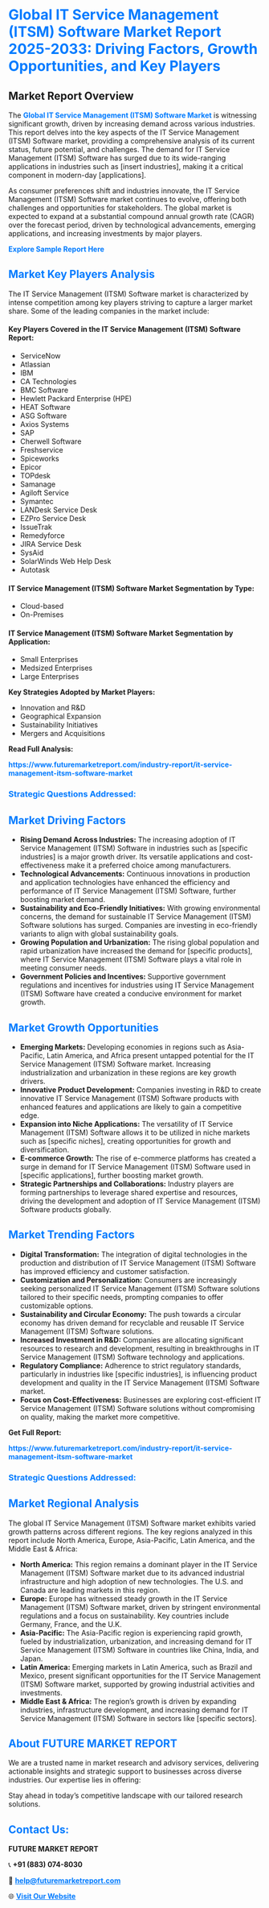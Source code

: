 <h1 style="color: #007BFF;">Global IT Service Management (ITSM) Software Market Report 2025-2033: Driving Factors, Growth Opportunities, and Key Players</h1>

<section id="overview">
<h2>Market Report Overview</h2>
<p>The <a href="https://www.futuremarketreport.com/industry-report/it-service-management-itsm-software-market" style="color: #007BFF; text-decoration: none;"><strong>Global IT Service Management (ITSM) Software Market</strong></a> is witnessing significant growth, driven by increasing demand across various industries. This report delves into the key aspects of the IT Service Management (ITSM) Software market, providing a comprehensive analysis of its current status, future potential, and challenges. The demand for IT Service Management (ITSM) Software has surged due to its wide-ranging applications in industries such as [insert industries], making it a critical component in modern-day [applications].</p>
<p>As consumer preferences shift and industries innovate, the IT Service Management (ITSM) Software market continues to evolve, offering both challenges and opportunities for stakeholders. The global market is expected to expand at a substantial compound annual growth rate (CAGR) over the forecast period, driven by technological advancements, emerging applications, and increasing investments by major players.</p>
</section>

<section id="overview">
<p><a href="https://www.futuremarketreport.com/request-sample/reportId=105960" style="color: #007BFF; text-decoration: none;"><strong>Explore Sample Report Here</strong></a></p>
</section>

<section id="key-players">
<h2 style="color: #007BFF;">Market Key Players Analysis</h2>
<p>The IT Service Management (ITSM) Software market is characterized by intense competition among key players striving to capture a larger market share. Some of the leading companies in the market include:</p>
<h4>Key Players Covered in the IT Service Management (ITSM) Software Report:</h4>
<ul><li>ServiceNow</li><li>Atlassian</li><li>IBM</li><li>CA Technologies</li><li>BMC Software</li><li>Hewlett Packard Enterprise (HPE)</li><li>HEAT Software</li><li>ASG Software</li><li>Axios Systems</li><li>SAP</li><li>Cherwell Software</li><li>Freshservice</li><li>Spiceworks</li><li>Epicor</li><li>TOPdesk</li><li>Samanage</li><li>Agiloft Service</li><li>Symantec</li><li>LANDesk Service Desk</li><li>EZPro Service Desk</li><li>IssueTrak</li><li>Remedyforce</li><li>JIRA Service Desk</li><li>SysAid</li><li>SolarWinds Web Help Desk</li><li>Autotask</li></ul>
<h4>IT Service Management (ITSM) Software Market Segmentation by Type:</h4>
<ul><li>Cloud-based</li><li>On-Premises</li></ul>

<h4>IT Service Management (ITSM) Software Market Segmentation by Application:</h4>
<ul><li>Small Enterprises</li><li>Medsized Enterprises</li><li>Large Enterprises</li></ul>
<p><strong>Key Strategies Adopted by Market Players:</strong></p>
<ul>
<li>Innovation and R&D</li>
<li>Geographical Expansion</li>
<li>Sustainability Initiatives</li>
<li>Mergers and Acquisitions</li>
</ul>
</section>

<section>
<p><strong>Read Full Analysis: </strong></p><a href="https://www.futuremarketreport.com/industry-report/it-service-management-itsm-software-market" style="color: #007BFF; text-decoration: none;"><strong>https://www.futuremarketreport.com/industry-report/it-service-management-itsm-software-market</strong></a>
<h3 style="color: #007BFF;">Strategic Questions Addressed:</h3>
</section>

<section id="driving-factors">
<h2 style="color: #007BFF;">Market Driving Factors</h2>
<ul>
<li><strong>Rising Demand Across Industries:</strong> The increasing adoption of IT Service Management (ITSM) Software in industries such as [specific industries] is a major growth driver. Its versatile applications and cost-effectiveness make it a preferred choice among manufacturers.</li>
<li><strong>Technological Advancements:</strong> Continuous innovations in production and application technologies have enhanced the efficiency and performance of IT Service Management (ITSM) Software, further boosting market demand.</li>
<li><strong>Sustainability and Eco-Friendly Initiatives:</strong> With growing environmental concerns, the demand for sustainable IT Service Management (ITSM) Software solutions has surged. Companies are investing in eco-friendly variants to align with global sustainability goals.</li>
<li><strong>Growing Population and Urbanization:</strong> The rising global population and rapid urbanization have increased the demand for [specific products], where IT Service Management (ITSM) Software plays a vital role in meeting consumer needs.</li>
<li><strong>Government Policies and Incentives:</strong> Supportive government regulations and incentives for industries using IT Service Management (ITSM) Software have created a conducive environment for market growth.</li>
</ul>
</section>

<section id="growth-opportunities">
<h2 style="color: #007BFF;">Market Growth Opportunities</h2>
<ul>
<li><strong>Emerging Markets:</strong> Developing economies in regions such as Asia-Pacific, Latin America, and Africa present untapped potential for the IT Service Management (ITSM) Software market. Increasing industrialization and urbanization in these regions are key growth drivers.</li>
<li><strong>Innovative Product Development:</strong> Companies investing in R&D to create innovative IT Service Management (ITSM) Software products with enhanced features and applications are likely to gain a competitive edge.</li>
<li><strong>Expansion into Niche Applications:</strong> The versatility of IT Service Management (ITSM) Software allows it to be utilized in niche markets such as [specific niches], creating opportunities for growth and diversification.</li>
<li><strong>E-commerce Growth:</strong> The rise of e-commerce platforms has created a surge in demand for IT Service Management (ITSM) Software used in [specific applications], further boosting market growth.</li>
<li><strong>Strategic Partnerships and Collaborations:</strong> Industry players are forming partnerships to leverage shared expertise and resources, driving the development and adoption of IT Service Management (ITSM) Software products globally.</li>
</ul>
</section>

<section id="trending-factors">
<h2 style="color: #007BFF;">Market Trending Factors</h2>
<ul>
<li><strong>Digital Transformation:</strong> The integration of digital technologies in the production and distribution of IT Service Management (ITSM) Software has improved efficiency and customer satisfaction.</li>
<li><strong>Customization and Personalization:</strong> Consumers are increasingly seeking personalized IT Service Management (ITSM) Software solutions tailored to their specific needs, prompting companies to offer customizable options.</li>
<li><strong>Sustainability and Circular Economy:</strong> The push towards a circular economy has driven demand for recyclable and reusable IT Service Management (ITSM) Software solutions.</li>
<li><strong>Increased Investment in R&D:</strong> Companies are allocating significant resources to research and development, resulting in breakthroughs in IT Service Management (ITSM) Software technology and applications.</li>
<li><strong>Regulatory Compliance:</strong> Adherence to strict regulatory standards, particularly in industries like [specific industries], is influencing product development and quality in the IT Service Management (ITSM) Software market.</li>
<li><strong>Focus on Cost-Effectiveness:</strong> Businesses are exploring cost-efficient IT Service Management (ITSM) Software solutions without compromising on quality, making the market more competitive.</li>
</ul>
</section>

<section>
<p><strong>Get Full Report: </strong></p><a href="https://www.futuremarketreport.com/industry-report/it-service-management-itsm-software-market" style="color: #007BFF; text-decoration: none;"><strong>https://www.futuremarketreport.com/industry-report/it-service-management-itsm-software-market</strong></a>
<h3 style="color: #007BFF;">Strategic Questions Addressed:</h3>
</section>


<section id="regional-analysis">
<h2 style="color: #007BFF;">Market Regional Analysis</h2>
<p>The global IT Service Management (ITSM) Software market exhibits varied growth patterns across different regions. The key regions analyzed in this report include North America, Europe, Asia-Pacific, Latin America, and the Middle East & Africa:</p>
<ul>
<li><strong>North America:</strong> This region remains a dominant player in the IT Service Management (ITSM) Software market due to its advanced industrial infrastructure and high adoption of new technologies. The U.S. and Canada are leading markets in this region.</li>
<li><strong>Europe:</strong> Europe has witnessed steady growth in the IT Service Management (ITSM) Software market, driven by stringent environmental regulations and a focus on sustainability. Key countries include Germany, France, and the U.K.</li>
<li><strong>Asia-Pacific:</strong> The Asia-Pacific region is experiencing rapid growth, fueled by industrialization, urbanization, and increasing demand for IT Service Management (ITSM) Software in countries like China, India, and Japan.</li>
<li><strong>Latin America:</strong> Emerging markets in Latin America, such as Brazil and Mexico, present significant opportunities for the IT Service Management (ITSM) Software market, supported by growing industrial activities and investments.</li>
<li><strong>Middle East & Africa:</strong> The region’s growth is driven by expanding industries, infrastructure development, and increasing demand for IT Service Management (ITSM) Software in sectors like [specific sectors].</li>
</ul>
</section>

<footer>
<h2 style="color: #007BFF;">About FUTURE MARKET REPORT</h2>
<p>We are a trusted name in market research and advisory services, delivering actionable insights and strategic support to businesses across diverse industries. Our expertise lies in offering:</p>

<p>Stay ahead in today’s competitive landscape with our tailored research solutions.</p>

<h2 style="color: #007BFF;">Contact Us:</h2>
<p><strong>FUTURE MARKET REPORT</strong></p>
<p>📞 <strong>+91 (883) 074-8030</strong></p>
<p>📧 <strong><a href="mailto:help@futuremarketreport.com" style="color: #007BFF;">help@futuremarketreport.com</a></strong></p>
<p>🌐 <strong><a href="https://www.futuremarketreport.com/" style="color: #007BFF;">Visit Our Website</a></strong></p>
</footer>